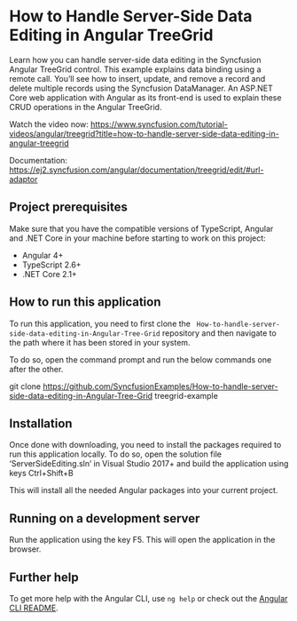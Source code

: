# How to Handle Server-Side Data Editing in Angular TreeGrid 

Learn how you can handle server-side data editing in the Syncfusion Angular TreeGrid control.
This example explains data binding using a remote call. You’ll see how to insert, update, and remove a record and delete multiple records using the Syncfusion DataManager. An ASP.NET Core web application with Angular as its front-end is used to explain these CRUD operations in the Angular TreeGrid.

Watch the video now: https://www.syncfusion.com/tutorial-videos/angular/treegrid?title=how-to-handle-server-side-data-editing-in-angular-treegrid

Documentation: https://ej2.syncfusion.com/angular/documentation/treegrid/edit/#url-adaptor 


## Project prerequisites
Make sure that you have the compatible versions of TypeScript, Angular and .NET Core in your machine before starting to work on this project:
* Angular 4+
* TypeScript 2.6+
* .NET Core 2.1+

## How to run this application
To run this application, you need to first clone the ` How-to-handle-server-side-data-editing-in-Angular-Tree-Grid` repository and then navigate to the path where it has been stored in your system.

To do so, open the command prompt and run the below commands one after the other.

git clone https://github.com/SyncfusionExamples/How-to-handle-server-side-data-editing-in-Angular-Tree-Grid treegrid-example

## Installation
Once done with downloading, you need to install the packages required to run this application locally. To do so, open the solution file ‘ServerSideEditing.sln’ in Visual Studio 2017+ and build the application using keys Ctrl+Shift+B

This will install all the needed Angular packages into your current project.

## Running on a development server
Run the application using the key F5. This will open the application in the browser.

## Further help

To get more help with the Angular CLI, use `ng help` or check out the [Angular CLI README](https://github.com/angular/angular-cli/blob/master/README.md).
